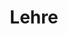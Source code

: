 ---
title: Lehre
summary: My courses
type: landing

cascade:
  - _target:
      kind: page
    params:
      show_breadcrumb: true

sections:
  - block: collection
    id: teaching
    content:
      title: Lehre
      text: <div style="text-align:center;">Ich biete Kurse in verschiedenen Bereichen der Psychologie an. Mein Ziel ist es, psychologische Theorien verständlich, praxisnah und spannend zu vermitteln. Alle Kurse werden von mir konzipiert und durchgeführt und lassen sich individuell an Ihre Hochschule oder Organisation anpassen</strong>. <br><br> <p> <p> <a href="mailto:teaching@sebastiansiuda.com" style="font-weight:bold; color:#0a0a23; text-decoration:underline; text-decoration-color:#5DE4AF; text-underline-offset:4px; transition:all 0.3s ease;" onmouseover="this.style.textDecoration='none'; this.style.color='#049668';" onmouseout="this.style.textDecoration='underline'; this.style.color='#0a0a23'; this.style.textDecorationColor='#5DE4AF';">Jetzt Kontakt aufnehmen</a> </p> </div>
      filters:
        folders:
          - teaching
    design:
      view: article-grid
      columns: 2
---